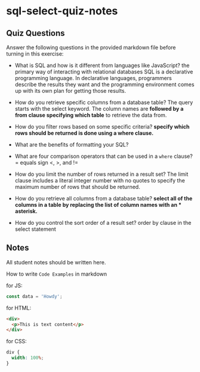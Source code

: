 # sql-select-quiz-notes

## Quiz Questions

Answer the following questions in the provided markdown file before turning in this exercise:

- What is SQL and how is it different from languages like JavaScript?
  the primary way of interacting with relational databases
  SQL is a declarative programming language.
  In declarative languages, programmers describe the results they want and the programming environment comes up with its own plan for getting those results.
- How do you retrieve specific columns from a database table?
  The query starts with the select keyword.
  The column names are **followed by a from clause specifying which table** to retrieve the data from.

- How do you filter rows based on some specific criteria?
  **specify which rows should be returned is done using a where clause.**

- What are the benefits of formatting your SQL?

- What are four comparison operators that can be used in a `where` clause?
  = equals sign <, >, and !=
- How do you limit the number of rows returned in a result set?
  The limit clause includes a literal integer number with no quotes to specify the maximum number of rows that should be returned.
- How do you retrieve all columns from a database table?
  **select all of the columns in a table by replacing the list of column names with an \* asterisk.**

- How do you control the sort order of a result set?
  order by clause in the select statement

## Notes

All student notes should be written here.

How to write `Code Examples` in markdown

for JS:

```javascript
const data = 'Howdy';
```

for HTML:

```html
<div>
  <p>This is text content</p>
</div>
```

for CSS:

```css
div {
  width: 100%;
}
```
